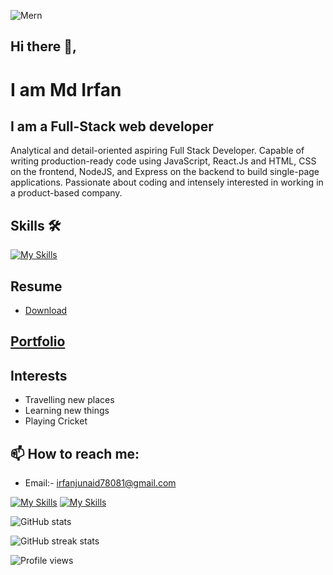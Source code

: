 ![Mern](https://user-images.githubusercontent.com/97781422/185549684-8443257c-c202-440f-b506-6993049e941f.jpg)

## Hi there 👋, 

# I am Md Irfan

## I am a Full-Stack web developer

Analytical and detail-oriented aspiring Full Stack Developer. Capable of writing production-ready code using JavaScript, React.Js and HTML, CSS on the frontend, NodeJS, and Express on the backend to build single-page applications. Passionate about coding and intensely interested in working in a product-based company.

## Skills 🛠️
[![My Skills](https://skills.thijs.gg/icons?i=react,redux,nodejs,mongodb,js,expressjs,html,css,tailwind,materialui,sass,ts&theme=light)](https://skills.thijs.gg)

## Resume 
- <a href='https://drive.google.com/file/d/1SwW9H_IcdjYjSgYPhKlbnVzXQs4P3rgY/view?usp=sharing'> Download </a>

## <a href='https://md-irfan-fullstackdeveloper.github.io/'>Portfolio</a> 

## Interests 
- Travelling new places
- Learning new things
- Playing Cricket

## 📫 How to reach me: 
- Email:- irfanjunaid78081@gmail.com 

[![My Skills](https://skillicons.dev/icons?i=github&theme=light)](https://github.com/Md-Irfan-FullStackDeveloper)   [![My Skills](https://skillicons.dev/icons?i=linkedin&theme=light)](https://www.linkedin.com/in/md-irfan-835202221/)

![GitHub stats](https://github-readme-stats.vercel.app/api?username=Md-Irfan-FullStackDeveloper&show_icons=true)  

![GitHub streak stats](https://github-readme-streak-stats.herokuapp.com/?user=Md-Irfan-FullStackDeveloper)  

![Profile views](https://gpvc.arturio.dev/Md-Irfan-FullStackDeveloper)  
